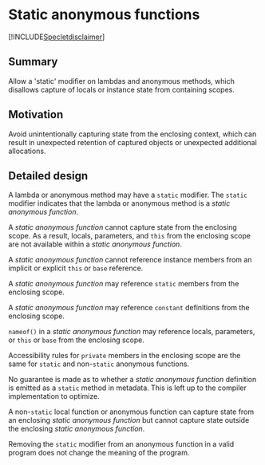 # Static anonymous functions

[!INCLUDE[Specletdisclaimer](~/docs/csharp/includes/speclet-disclaimer.md.md)]

## Summary

Allow a 'static' modifier on lambdas and anonymous methods, which disallows capture of locals or instance state from containing scopes.

## Motivation

Avoid unintentionally capturing state from the enclosing context, which can result in unexpected retention of captured objects or unexpected additional allocations.

## Detailed design

A lambda or anonymous method may have a `static` modifier. The `static` modifier indicates that the lambda or anonymous method is a *static anonymous function*.

A *static anonymous function* cannot capture state from the enclosing scope.
As a result, locals, parameters, and `this` from the enclosing scope are not available within a *static anonymous function*.

A *static anonymous function* cannot reference instance members from an implicit or explicit `this` or `base` reference.

A *static anonymous function* may reference `static` members from the enclosing scope.

A *static anonymous function* may reference `constant` definitions from the enclosing scope.

`nameof()` in a *static anonymous function* may reference locals, parameters, or `this` or `base` from the enclosing scope.

Accessibility rules for `private` members in the enclosing scope are the same for `static` and non-`static` anonymous functions.

No guarantee is made as to whether a *static anonymous function* definition is emitted as a `static` method in metadata. This is left up to the compiler implementation to optimize.

A non-`static` local function or anonymous function can capture state from an enclosing *static anonymous function* but cannot capture state outside the enclosing *static anonymous function*.

Removing the `static` modifier from an anonymous function in a valid program does not change the meaning of the program.
